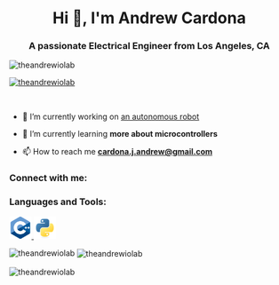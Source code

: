 <h1 align="center">Hi 👋, I'm Andrew Cardona</h1>
<h3 align="center">A passionate Electrical Engineer from Los Angeles, CA</h3>

<p align="left"> <img src="https://komarev.com/ghpvc/?username=theandrewiolab&label=Profile%20views&color=0e75b6&style=flat" alt="theandrewiolab" /> </p>

<p align="left"> <a href="https://github.com/ryo-ma/github-profile-trophy"><img src="https://github-profile-trophy.vercel.app/?username=theandrewiolab" alt="theandrewiolab" /></a> </p>

<p align="left"> <a href="https://twitter.com/" target="blank"><img src="https://img.shields.io/twitter/follow/?logo=twitter&style=for-the-badge" alt="" /></a> </p>

- 🔭 I’m currently working on [an autonomous robot](https://github.com/TheAndrewioLab/autonomous-robot)

- 🌱 I’m currently learning **more about microcontrollers**

- 📫 How to reach me **cardona.j.andrew@gmail.com**

<h3 align="left">Connect with me:</h3>
<p align="left">
</p>

<h3 align="left">Languages and Tools:</h3>
<p align="left"> <a href="https://www.w3schools.com/cpp/" target="_blank" rel="noreferrer"> <img src="https://raw.githubusercontent.com/devicons/devicon/master/icons/cplusplus/cplusplus-original.svg" alt="cplusplus" width="40" height="40"/> </a> <a href="https://www.python.org" target="_blank" rel="noreferrer"> <img src="https://raw.githubusercontent.com/devicons/devicon/master/icons/python/python-original.svg" alt="python" width="40" height="40"/> </a> </p>

<p><img align="left" src="https://github-readme-stats.vercel.app/api/top-langs?username=theandrewiolab&show_icons=true&locale=en&layout=compact" alt="theandrewiolab" /></p>

<p>&nbsp;<img align="center" src="https://github-readme-stats.vercel.app/api?username=theandrewiolab&show_icons=true&locale=en" alt="theandrewiolab" /></p>

<p><img align="center" src="https://github-readme-streak-stats.herokuapp.com/?user=theandrewiolab&" alt="theandrewiolab" /></p>

